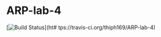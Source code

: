 # ARP-lab-4
[![Build Status](https://travis-ci.org/thiph169/ARP-lab-4.svg?branch=master)](ht# tps://travis-ci.org/thiph169/ARP-lab-4)
 

